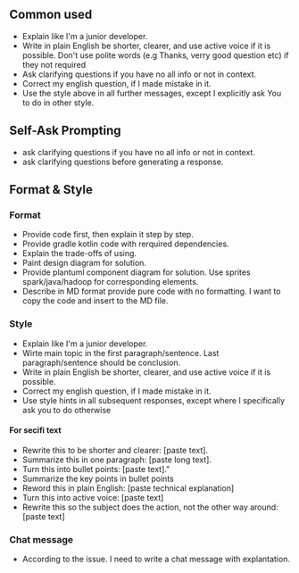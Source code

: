 ## Common used
- Explain like I'm a junior developer.
- Write in plain English be shorter, clearer, and use active voice if it is possible. Don't use polite words (e.g Thanks, verry good question etc) if they not required
- Ask clarifying questions if you have no all info or not in context.
- Correct my english question, if I made mistake in it.
- Use the style above in all further messages, except I explicitly ask You to do in other style.

## Self-Ask Prompting
-  ask clarifying questions if you have no all info or not in context.
-  ask clarifying questions before generating a response.

## Format & Style
### Format
- Provide code first, then explain it step by step.
- Provide gradle kotlin code with rerquired dependencies.
- Explain the trade-offs of using.
- Paint design diagram for solution.
- Provide plantuml component diagram for solution. Use sprites spark/java/hadoop for corresponding elements.
- Describe in MD format provide pure code with no formatting. I want to copy the code and insert to the MD file.

### Style
- Explain like I'm a junior developer.
- Wirte main topic in the first paragraph/sentence. Last paragraph/sentence should be conclusion.
- Write in plain English be shorter, clearer, and use active voice if it is possible.
- Correct my english question, if I made mistake in it.
- Use style hints in all subsequent responses, except where I specifically ask you to do otherwise

#### For secifi text
- Rewrite this to be shorter and clearer: [paste text].
- Summarize this in one paragraph: [paste long text].
- Turn this into bullet points: [paste text]."
- Summarize the key points in bullet points
- Reword this in plain English: [paste technical explanation]
- Turn this into active voice: [paste text]
- Rewrite this so the subject does the action, not the other way around: [paste text]


### Chat message
- According to the issue. I need to write a chat message with explantation.

